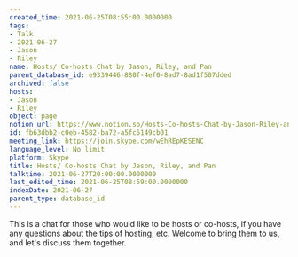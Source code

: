 ```yaml
---
created_time: 2021-06-25T08:55:00.0000000
tags:
- Talk
- 2021-06-27
- Jason
- Riley
name: Hosts/ Co-hosts Chat by Jason, Riley, and Pan
parent_database_id: e9339446-880f-4ef0-8ad7-8ad1f507dded
archived: false
hosts:
- Jason
- Riley
object: page
notion_url: https://www.notion.so/Hosts-Co-hosts-Chat-by-Jason-Riley-and-Pan-fb63dbb2c0eb4582ba72a5fc5149cb01
id: fb63dbb2-c0eb-4582-ba72-a5fc5149cb01
meeting_link: https://join.skype.com/wEhREpKESENC
language_level: No limit
platform: Skype
title: Hosts/ Co-hosts Chat by Jason, Riley, and Pan
talktime: 2021-06-27T20:00:00.0000000
last_edited_time: 2021-06-25T08:59:00.0000000
indexDate: 2021-06-27
parent_type: database_id
---
```


This is a chat for those who would like to be hosts or co-hosts, if you have any questions about the tips of hosting, etc. Welcome to bring them to us, and let's discuss them together.

